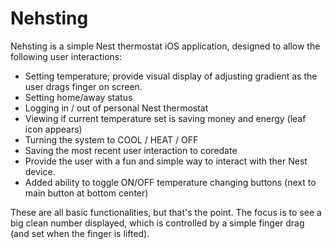 # Nehsting

Nehsting is a simple Nest thermostat iOS application, designed to allow the following user interactions:
* Setting temperature; provide visual display of adjusting gradient as the user drags finger on screen.
* Setting home/away status
* Logging in / out of personal Nest thermostat
* Viewing if current temperature set is saving money and energy (leaf icon appears)
* Turning the system to COOL / HEAT / OFF
* Saving the most recent user interaction to coredate
* Provide the user with a fun and simple way to interact with ther Nest device.
* Added ability to toggle ON/OFF temperature changing buttons (next to main button at bottom center)

These are all basic functionalities, but that's the point.  The focus is to see a big clean number displayed, which is controlled by a simple finger drag (and set when the finger is lifted).
